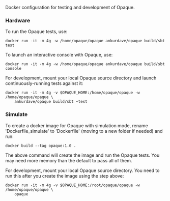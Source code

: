 Docker configuration for testing and development of Opaque.

### Hardware

To run the Opaque tests, use:

```shell
docker run -it -m 4g -w /home/opaque/opaque ankurdave/opaque build/sbt test
```

To launch an interactive console with Opaque, use:

```shell
docker run -it -m 4g -w /home/opaque/opaque ankurdave/opaque build/sbt console
```

For development, mount your local Opaque source directory and launch continuously-running tests against it:

```shell
docker run -it -m 4g -v $OPAQUE_HOME:/home/opaque/opaque -w /home/opaque/opaque \
    ankurdave/opaque build/sbt ~test
```

### Simulate

To create a docker image for Opaque with simulation mode, rename 'Dockerfile_simulate' to 'Dockerfile' (moving to a new folder if needed) and run:

```
docker build --tag opaque:1.0 .
```

The above command will create the image and run the Opaque tests. You may need more memory than the default to pass all of them.

For development, mount your local Opaque source directory. You need to run this after you create the image using the step above:

```shell
docker run -it -m 4g -v $OPAQUE_HOME:/root/opaque/opaque -w /home/opaque/opaque \
	opaque
```